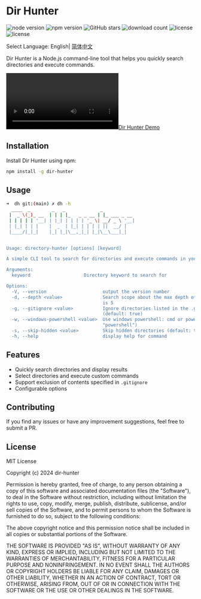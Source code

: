 # Dir Hunter

<div>
  <img alt="node version" src="https://img.shields.io/badge/Node.js-18%2B-brightgreen" />
  <img alt="npm version" src="https://img.shields.io/npm/v/dir-hunter.svg" />
	<img alt="GitHub stars" src="https://img.shields.io/github/stars/Developer27149/dir-hunter.svg" />
  <img alt="download count" src="https://img.shields.io/npm/d18m/dir-hunter.svg" />
  <img alt="license" src="https://img.shields.io/badge/License-MIT-yellow.svg" />
  <img alt="license" src="https://img.shields.io/badge/commitizen-friendly-brightgreen.svg" />
</div>

Select Language: English|  [简体中文](./README.md)

Dir Hunter is a Node.js command-line tool that helps you quickly search directories and execute commands.

[![Dir Hunter Demo](./record.mp4)](https://github.com/Developer27149/dir-hunter/assets/23721611/fc136878-9276-4502-9452-39d602af68b3)

## Installation

Install Dir Hunter using npm:

```bash
npm install -g dir-hunter
```

## Usage

```bash
➜  dh git:(main) ✗ dh -h
  ____  _        _   _             _            
 |  _ \(_)_ __  | | | |_   _ _ __ | |_ ___ _ __ 
 | | | | | '__| | |_| | | | | '_ \| __/ _ \ '__|
 | |_| | | |    |  _  | |_| | | | | ||  __/ |   
 |____/|_|_|    |_| |_|\__,_|_| |_|\__\___|_|   
                                                

Usage: directory-hunter [options] [keyword]

A simple CLI tool to search for directories and execute commands in your system

Arguments:
  keyword                    Directory keyword to search for

Options:
  -V, --version                     output the version number
  -d, --depth <value>               Search scope about the max depth of dir,default value   
                                    is 5
  -g, --gitignore <value>           Ignore directories listed in the .gitignore file        
                                    (default: true)
  -w, --windows-powershell <value>  Use windows powershell: cmd or powershell (default:     
                                    "powershell")
  -s, --skip-hidden <value>         Skip hidden directories (default: true)
  -h, --help                        display help for command
```

## Features

- Quickly search directories and display results
- Select directories and execute custom commands
- Support exclusion of contents specified in `.gitignore`
- Configurable options

## Contributing

If you find any issues or have any improvement suggestions, feel free to submit a PR.

## License

MIT License

Copyright (c) 2024 dir-hunter

Permission is hereby granted, free of charge, to any person obtaining a copy
of this software and associated documentation files (the "Software"), to deal
in the Software without restriction, including without limitation the rights
to use, copy, modify, merge, publish, distribute, sublicense, and/or sell
copies of the Software, and to permit persons to whom the Software is
furnished to do so, subject to the following conditions:

The above copyright notice and this permission notice shall be included in all
copies or substantial portions of the Software.

THE SOFTWARE IS PROVIDED "AS IS", WITHOUT WARRANTY OF ANY KIND, EXPRESS OR
IMPLIED, INCLUDING BUT NOT LIMITED TO THE WARRANTIES OF MERCHANTABILITY,
FITNESS FOR A PARTICULAR PURPOSE AND NONINFRINGEMENT. IN NO EVENT SHALL THE
AUTHORS OR COPYRIGHT HOLDERS BE LIABLE FOR ANY CLAIM, DAMAGES OR OTHER
LIABILITY, WHETHER IN AN ACTION OF CONTRACT, TORT OR OTHERWISE, ARISING FROM,
OUT OF OR IN CONNECTION WITH THE SOFTWARE OR THE USE OR OTHER DEALINGS IN THE
SOFTWARE.